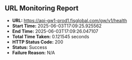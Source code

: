 ## URL Monitoring Report

- **URL:** https://api-gw1-prod1.fisglobal.com/gw/v1/health
- **Start Time:** 2025-06-03T17:09:25.925562
- **End Time:** 2025-06-03T17:09:26.047107
- **Total Time Taken:** 0.121545 seconds
- **HTTP Status Code:** 200
- **Status:** Success
- **Failure Reason:** N/A
